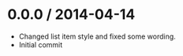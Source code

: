 0.0.0 / 2014-04-14
==================

 * Changed list item style and fixed some wording.
 * Initial commit
